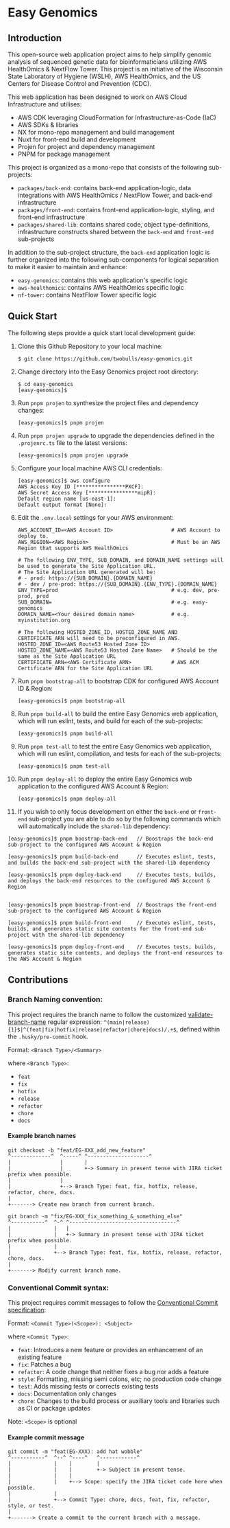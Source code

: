 # Easy Genomics

## Introduction

This open-source web application project aims to help simplify genomic analysis of sequenced genetic data for bioinformaticians utilizing AWS HealthOmics & NextFlow Tower. This project is an initiative of the Wisconsin State Laboratory of Hygiene (WSLH), AWS HealthOmics, and the US Centers for Disease Control and Prevention (CDC).

This web application has been designed to work on AWS Cloud Infrastructure and utilises:
* AWS CDK leveraging CloudFormation for Infrastructure-as-Code (IaC)
* AWS SDKs & libraries
* NX for mono-repo management and build management
* Nuxt for front-end build and development
* Projen for project and dependency management
* PNPM for package management

This project is organized as a mono-repo that consists of the following sub-projects:
* `packages/back-end`: contains back-end application-logic, data integrations with AWS HealthOmics / NextFlow Tower, and back-end infrastructure
* `packages/front-end`: contains front-end application-logic, styling, and front-end infrastructure
* `packages/shared-lib`: contains shared code, object type-definitions, infrastructure constructs shared between the `back-end` and `front-end` sub-projects

In addition to the sub-project structure, the `back-end` application logic is further organized into the following sub-components for logical separation to make it easier to maintain and enhance:
* `easy-genomics`: contains this web application's specific logic
* `aws-healthomics`: contains AWS HealthOmics specific logic
* `nf-tower`: contains NextFlow Tower specific logic

## Quick Start

The following steps provide a quick start local development guide:

1. Clone this Github Repository to your local machine:
   ````
   $ git clone https://github.com/twobulls/easy-genomics.git
   ````
2. Change directory into the Easy Genomics project root directory:
   ````
   $ cd easy-genomics
   [easy-genomics]$
   ````
3. Run `pnpm projen` to synthesize the project files and dependency changes:
   ````
   [easy-genomics]$ pnpm projen
   ````
4. Run `pnpm projen upgrade` to upgrade the dependencies defined in the `.projenrc.ts` file to the latest versions:
   ````
   [easy-genomics]$ pnpm projen upgrade
   ````
5. Configure your local machine AWS CLI credentials:
   ````
   [easy-genomics]$ aws configure
   AWS Access Key ID [****************PXCF]:
   AWS Secret Access Key [****************mipR]:
   Default region name [us-east-1]:
   Default output format [None]:
   ````
6. Edit the `.env.local` settings for your AWS environment:
   ````
   AWS_ACCOUNT_ID=<AWS Account ID>                   # AWS Account to deploy to.
   AWS_REGION=<AWS Region>                           # Must be an AWS Region that supports AWS HealthOmics
   
   # The following ENV_TYPE, SUB_DOMAIN, and DOMAIN_NAME settings will be used to generate the Site Application URL. 
   # The Site Application URL generated will be:
   # - prod: https://{SUB_DOMAIN}.{DOMAIN_NAME}
   # - dev / pre-prod: https://{SUB_DOMAIN}.{ENV_TYPE}.{DOMAIN_NAME}
   ENV_TYPE=prod                                     # e.g. dev, pre-prod, prod
   SUB_DOMAIN=                                       # e.g. easy-genomics
   DOMAIN_NAME=<Your desired domain name>            # e.g. myinstitution.org
   
   # The following HOSTED_ZONE_ID, HOSTED_ZONE_NAME AND CERTIFICATE_ARN will need to be preconfigured in AWS.
   HOSTED_ZONE_ID=<AWS Route53 Hosted Zone ID>
   HOSTED_ZONE_NAME=<AWS Route53 Hosted Zone Name>   # Should be the same as the Site Application URL
   CERTIFICATE_ARN=<AWS Certificate ARN>             # AWS ACM Certificate ARN for the Site Application URL
   ````
7. Run `pnpm bootstrap-all` to bootstrap CDK for configured AWS Account ID & Region:
   ````
   [easy-genomics]$ pnpm bootstrap-all
   ````
8. Run `pnpm build-all` to build the entire Easy Genomics web application, which will run eslint, tests, and build for each of the sub-projects:
   ````
   [easy-genomics]$ pnpm build-all
   ````
8. Run `pnpm test-all` to test the entire Easy Genomics web application, which will run eslint, compilation, and tests for each of the sub-projects:
   ````
   [easy-genomics]$ pnpm test-all
   ````
9. Run `pnpm deploy-all` to deploy the entire Easy Genomics web application to the configured AWS Account & Region:
   ````
   [easy-genomics]$ pnpm deploy-all
   ````
10. If you wish to only focus development on either the `back-end` or `front-end` sub-project you are able to do so by the following commands which will automatically include the `shared-lib` dependency:
   ````
   [easy-genomics]$ pnpm boostrap-back-end   // Boostraps the back-end sub-project to the configured AWS Account & Region 

   [easy-genomics]$ pnpm build-back-end      // Executes eslint, tests, and builds the back-end sub-project with the shared-lib dependency 
    
   [easy-genomics]$ pnpm deploy-back-end     // Executes tests, builds, and deploys the back-end resources to the configured AWS Account & Region
   
   
   [easy-genomics]$ pnpm boostrap-front-end  // Boostraps the front-end sub-project to the configured AWS Account & Region

   [easy-genomics]$ pnpm build-front-end     // Executes eslint, tests, builds, and generates static site contents for the front-end sub-project with the shared-lib dependency

   [easy-genomics]$ pnpm deploy-front-end    // Executes tests, builds, generates static site contents, and deploys the front-end resources to the AWS Account & Region
   ````

## Contributions

### Branch Naming convention:

This project requires the branch name to follow the customized [validate-branch-name](https://www.npmjs.com/package/validate-branch-name) regular expression: `^(main|release){1}$|^(feat|fix|hotfix|release|refactor|chore|docs)/.+$`, defined within the `.husky/pre-commit` hook.

Format: `<Branch Type>/<Summary>`

where `<Branch Type>`:
- `feat`
- `fix`
- `hotfix`
- `release`
- `refactor`
- `chore`
- `docs`

#### Example branch names

````
git checkout -b "feat/EG-XXX_add_new_feature"
^-------------^  ^-----^ ^--------------------^
|                |       |
|                |       +-> Summary in present tense with JIRA ticket prefix when possible.
|                |
|                +--> Branch Type: feat, fix, hotfix, release, refactor, chore, docs.
|
+-------> Create new branch from current branch.
````

````
git branch -m "fix/EG-XXX_fix_something_&_something_else"
^-----------^  ^-^ ^-----------------------------------^
|              |   |
|              |   +-> Summary in present tense with JIRA ticket prefix when possible.
|              |
|              +--> Branch Type: feat, fix, hotfix, release, refactor, chore, docs.
|
+-------> Modify current branch name.
````

### Conventional Commit syntax:

This project requires commit messages to follow the [Conventional Commit specification](https://www.conventionalcommits.org/):

Format: `<Commit Type>(<Scope>): <Subject>`

where `<Commit Type>`:
- `feat`: Introduces a new feature or provides an enhancement of an existing feature
- `fix`: Patches a bug
- `refactor`: A code change that neither fixes a bug nor adds a feature
- `style`: Formatting, missing semi colons, etc; no production code change
- `test`: Adds missing tests or corrects existing tests
- `docs`: Documentation only changes
- `chore`: Changes to the build process or auxiliary tools and libraries such as CI or package updates

Note: `<Scope>` is optional

#### Example commit message

````
git commit -m "feat(EG-XXX): add hat wobble"
^-----------^  ^--^ ^----^   ^------------^
|              |    |        |
|              |    |        +-> Subject in present tense.
|              |    |
|              |    +--> Scope: specify the JIRA ticket code here when possible.
|              |
|              +--> Commit Type: chore, docs, feat, fix, refactor, style, or test.
|
+-------> Create a commit to the current branch with a message.
````